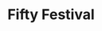 ---
title: Fifty Festival
course: Advanced CSS & JS
img: /assets/img/fifty.jpg
img_alt: alt
url: url
---
